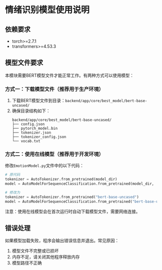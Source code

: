 # 情绪识别模型使用说明

## 依赖要求
- torch>=2.7.1
- transformers>=4.53.3

## 模型文件要求
本模块需要BERT模型文件才能正常工作。有两种方式可以使用模型：

### 方式一：下载模型文件（推荐用于生产环境）
1. 下载BERT模型文件到目录：`backend/app/core/best_model/bert-base-uncased/`
2. 确保目录结构如下：
   ```
   backend/app/core/best_model/bert-base-uncased/
   ├── config.json
   ├── pytorch_model.bin
   ├── tokenizer.json
   ├── tokenizer_config.json
   └── vocab.txt
   ```

### 方式二：使用在线模型（推荐用于开发环境）
修改`EmotionModel.py`文件中的以下代码：
```python
# 原代码
tokenizer = AutoTokenizer.from_pretrained(model_dir)
model = AutoModelForSequenceClassification.from_pretrained(model_dir, ...)

# 修改为
tokenizer = AutoTokenizer.from_pretrained("bert-base-uncased")
model = AutoModelForSequenceClassification.from_pretrained("bert-base-uncased", ...)
```

注意：使用在线模型会在首次运行时自动下载模型文件，需要网络连接。

## 错误处理
如果模型加载失败，程序会输出错误信息并退出。常见原因：
1. 模型文件不完整或已损坏
2. 内存不足，请关闭其他程序释放内存
3. 模型路径不正确